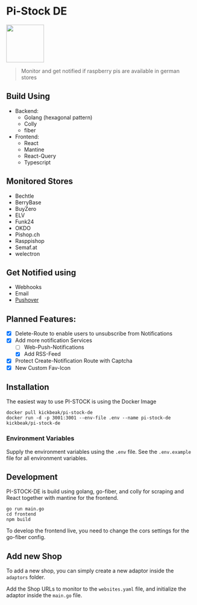 # Pi-Stock DE
<img src="https://github.com/julianfbeck/pi-stock-de/blob/main/frontend/public/android-chrome-512x512.png" height="100">

> Monitor and get notified if raspberry pis are available in german stores

## Build Using
- Backend:
  - Golang (hexagonal pattern)
  - Colly
  - fiber
- Frontend:
  - React
  - Mantine
  - React-Query
  - Typescript  

## Monitored Stores
- Bechtle
- BerryBase
- BuyZero
- ELV
- Funk24
- OKDO
- Pishop.ch
- Rasppishop
- Semaf.at
- welectron

## Get Notified using
- Webhooks
- Email
- [Pushover](https://pushover.net/)

## Planned Features:
- [x] Delete-Route to enable users to unsubscribe from Notifications
- [x] Add more notification Services
  - [ ] Web-Push-Notifications
  - [x] Add RSS-Feed
- [x] Protect Create-Notification Route with Captcha
- [x] New Custom Fav-Icon

## Installation
The easiest way to use PI-STOCK is using the Docker Image 

```
docker pull kickbeak/pi-stock-de
docker run -d -p 3001:3001 --env-file .env --name pi-stock-de kickbeak/pi-stock-de 
```
### Environment Variables
Supply the environment variables using the `.env` file.
See the `.env.example` file for all environment variables.

## Development
PI-STOCK-DE is build using golang, go-fiber, and colly for scraping and React together with mantine for the frontend.
```
go run main.go
cd frontend
npm build
```
To develop the frontend live, you need to change the cors settings for the go-fiber config.

## Add new Shop
To add a new shop, you can simply create a new adaptor inside the `adaptors` folder.

Add the Shop URLs to monitor to the `websites.yaml` file, and initialize the adaptor inside the `main.go` file.

